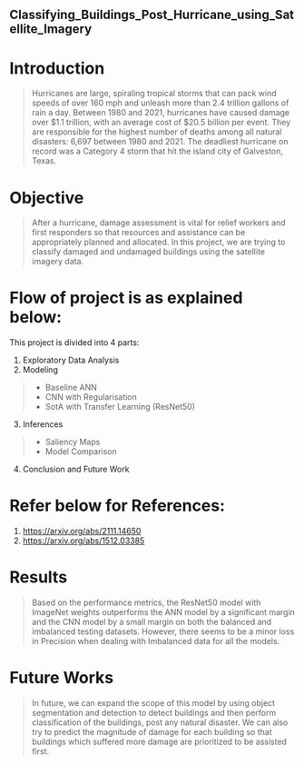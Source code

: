 ## Classifying_Buildings_Post_Hurricane_using_Satellite_Imagery
# Introduction
> Hurricanes are large, spiraling tropical storms that can pack wind speeds of over 160 mph and unleash more than 2.4 trillion gallons of rain a day.
> Between 1980 and 2021, hurricanes have caused damage over $1.1 trillion, with an average cost of $20.5 billion per event.
> They are responsible for the highest number of deaths among all natural disasters: 6,697 between 1980 and 2021.
> The deadliest hurricane on record was a Category 4 storm that hit the island city of Galveston, Texas.

# Objective
> After a hurricane, damage assessment is vital for relief workers and first responders so that resources and assistance can be appropriately planned and allocated.
> In this project,  we are trying to classify damaged and undamaged buildings using the satellite imagery data.


# Flow of project is as explained below:
This project is divided into 4 parts:
1. Exploratory Data Analysis      
2. Modeling
> - Baseline ANN
> - CNN with Regularisation
> - SotA with Transfer Learning (ResNet50)    
3. Inferences
> - Saliency Maps
> - Model Comparison
4. Conclusion and Future Work

# Refer below for References:
1.   https://arxiv.org/abs/2111.14650
2.   https://arxiv.org/abs/1512.03385

# Results
> Based on the performance metrics, the ResNet50 model with ImageNet weights outperforms the ANN model by a significant margin and the CNN model by a small margin on both the balanced and imbalanced testing datasets.
> However, there seems to be a minor loss in Precision when dealing with Imbalanced data for all the models.

# Future Works

> In future, we can expand the scope of this model by using object segmentation and detection to detect buildings and then perform classification of the buildings, post any natural disaster.
> We can also try to predict the magnitude of damage for each building so that buildings which suffered more damage are prioritized to be assisted first.




